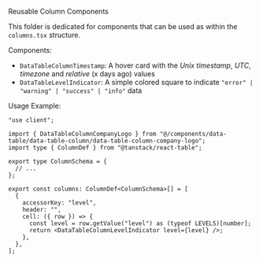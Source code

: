 Reusable Column Components

This folder is dedicated for components that can be used as within the `columns.tsx` structure.

Components:

- `DataTableColumnTimestamp`: A hover card with the _Unix timestamp_, _UTC_, _timezone_ and _relative_ (x days ago) values
- `DataTableLevelIndicator`: A simple colored square to indicate `"error" | "warning" | "success" | "info"` data

Usage Example:

```tsx
"use client";

import { DataTableColumnCompanyLogo } from "@/components/data-table/data-table-column/data-table-column-company-logo";
import type { ColumnDef } from "@tanstack/react-table";

export type ColumnSchema = {
  // ...
};

export const columns: ColumnDef<ColumnSchema>[] = [
  {
    accessorKey: "level",
    header: "",
    cell: ({ row }) => {
      const level = row.getValue("level") as (typeof LEVELS)[number];
      return <DataTableColumnLevelIndicator level={level} />;
    },
  },
];
```
